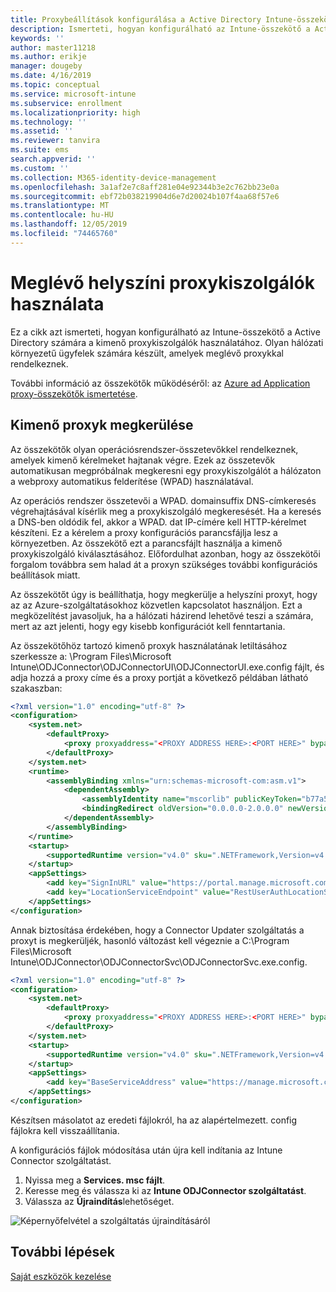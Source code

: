 ```yaml
---
title: Proxybeállítások konfigurálása a Active Directory Intune-összekötőhöz
description: Ismerteti, hogyan konfigurálható az Intune-összekötő a Active Directory számára a meglévő helyszíni proxykiszolgálók használata esetén.
keywords: ''
author: master11218
ms.author: erikje
manager: dougeby
ms.date: 4/16/2019
ms.topic: conceptual
ms.service: microsoft-intune
ms.subservice: enrollment
ms.localizationpriority: high
ms.technology: ''
ms.assetid: ''
ms.reviewer: tanvira
ms.suite: ems
search.appverid: ''
ms.custom: ''
ms.collection: M365-identity-device-management
ms.openlocfilehash: 3a1af2e7c8aff281e04e92344b3e2c762bb23e0a
ms.sourcegitcommit: ebf72b038219904d6e7d20024b107f4aa68f57e6
ms.translationtype: MT
ms.contentlocale: hu-HU
ms.lasthandoff: 12/05/2019
ms.locfileid: "74465760"
---
```

# <a name="work-with-existing-on-premises-proxy-servers"></a>Meglévő helyszíni proxykiszolgálók használata

Ez a cikk azt ismerteti, hogyan konfigurálható az Intune-összekötő a Active Directory számára a kimenő proxykiszolgálók használatához. Olyan hálózati környezetű ügyfelek számára készült, amelyek meglévő proxykkal rendelkeznek.

További információ az összekötők működéséről: az [Azure ad Application proxy-összekötők ismertetése](https://docs.microsoft.com/azure/active-directory/manage-apps/application-proxy-connectors).

## <a name="bypass-outbound-proxies"></a>Kimenő proxyk megkerülése

Az összekötők olyan operációsrendszer-összetevőkkel rendelkeznek, amelyek kimenő kérelmeket hajtanak végre. Ezek az összetevők automatikusan megpróbálnak megkeresni egy proxykiszolgálót a hálózaton a webproxy automatikus felderítése (WPAD) használatával.

Az operációs rendszer összetevői a WPAD. domainsuffix DNS-címkeresés végrehajtásával kísérlik meg a proxykiszolgáló megkeresését. Ha a keresés a DNS-ben oldódik fel, akkor a WPAD. dat IP-címére kell HTTP-kérelmet készíteni. Ez a kérelem a proxy konfigurációs parancsfájlja lesz a környezetben. Az összekötő ezt a parancsfájlt használja a kimenő proxykiszolgáló kiválasztásához. Előfordulhat azonban, hogy az összekötői forgalom továbbra sem halad át a proxyn szükséges további konfigurációs beállítások miatt.

Az összekötőt úgy is beállíthatja, hogy megkerülje a helyszíni proxyt, hogy az az Azure-szolgáltatásokhoz közvetlen kapcsolatot használjon. Ezt a megközelítést javasoljuk, ha a hálózati házirend lehetővé teszi a számára, mert az azt jelenti, hogy egy kisebb konfigurációt kell fenntartania.

Az összekötőhöz tartozó kimenő proxyk használatának letiltásához szerkessze a: \Program Files\Microsoft Intune\ODJConnector\ODJConnectorUI\ODJConnectorUI.exe.config fájlt, és adja hozzá a proxy címe és a proxy portját a következő példában látható szakaszban:

```xml
<?xml version="1.0" encoding="utf-8" ?>
<configuration>
    <system.net>  
        <defaultProxy>   
            <proxy proxyaddress="<PROXY ADDRESS HERE>:<PORT HERE>" bypassonlocal="True" usesystemdefault="True"/>   
        </defaultProxy>  
    </system.net>
    <runtime>
        <assemblyBinding xmlns="urn:schemas-microsoft-com:asm.v1">
            <dependentAssembly>
                <assemblyIdentity name="mscorlib" publicKeyToken="b77a5c561934e089" culture="neutral"/>
                <bindingRedirect oldVersion="0.0.0.0-2.0.0.0" newVersion="4.6.0.0" />
            </dependentAssembly>
        </assemblyBinding>
    </runtime>
    <startup> 
        <supportedRuntime version="v4.0" sku=".NETFramework,Version=v4.6" />
    </startup>
    <appSettings>
        <add key="SignInURL" value="https://portal.manage.microsoft.com/Home/ClientLogon"/>
        <add key="LocationServiceEndpoint" value="RestUserAuthLocationService/RestUserAuthLocationService/ServiceAddresses"/>
    </appSettings>
</configuration>
```

Annak biztosítása érdekében, hogy a Connector Updater szolgáltatás a proxyt is megkerüljék, hasonló változást kell végeznie a C:\Program Files\Microsoft Intune\ODJConnector\ODJConnectorSvc\ODJConnectorSvc.exe.config.

```xml
<?xml version="1.0" encoding="utf-8" ?>
<configuration>
    <system.net>  
        <defaultProxy>   
            <proxy proxyaddress="<PROXY ADDRESS HERE>:<PORT HERE>" bypassonlocal="True" usesystemdefault="True"/>   
        </defaultProxy>  
    </system.net>
    <startup>
        <supportedRuntime version="v4.0" sku=".NETFramework,Version=v4.6" />
    </startup>
    <appSettings>
        <add key="BaseServiceAddress" value="https://manage.microsoft.com/" />
    </appSettings>
</configuration>
```

Készítsen másolatot az eredeti fájlokról, ha az alapértelmezett. config fájlokra kell visszaállítania.

A konfigurációs fájlok módosítása után újra kell indítania az Intune Connector szolgáltatást. 

1. Nyissa meg a **Services. msc fájlt**.
2. Keresse meg és válassza ki az **Intune ODJConnector szolgáltatást**.
3. Válassza az **Újraindítás**lehetőséget.

![Képernyőfelvétel a szolgáltatás újraindításáról](./media/autopilot-hybrid-connector-proxy/service-restart.png)


## <a name="next-steps"></a>További lépések

[Saját eszközök kezelése](../remote-actions/device-management.md)
